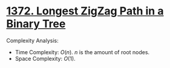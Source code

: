 # [1372. Longest ZigZag Path in a Binary Tree](https://leetcode.com/problems/longest-zigzag-path-in-a-binary-tree/)


Complexity Analysis:

- Time Complexity: $O(n)$. $n$ is the amount of root nodes.
- Space Complexity: $O(1)$.
